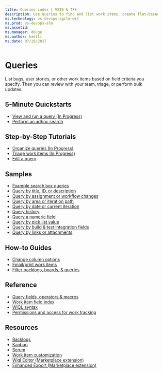 ```yaml
---
title: Queries index | VSTS & TFS
description: Use queries to find and list work items, create flat-based query charts in VSTS and and Team Foundation Server (TFS)  
ms.technology: vs-devops-agile-wit
ms.prod: vs-devops-alm
ms.assetid: 
ms.manager: douge
ms.author: kaelli
ms.date: 07/26/2017
---
```


# Queries

List bugs, user stories, or other work items based on field criteria you specify. Then you can review with your team, triage, or perform bulk updates.  

<!---
## Overview  
  * name: Individual versus shared queries
    href: my-shared-queries.md

* [Adhoc vs managed queries](adhoc-vs-managed-queries.md)  
-->
 
## 5-Minute Quickstarts  

- [View and run a query (In Progress)](view-run-query.md)
- [Perform an adhoc search](search-box-queries.md)

## Step-by-Step Tutorials

- [Organize queries (In Progress)](organize-view-run-queries.md)
- [Triage work items (In Progress)](triage-work-items.md)
- [Edit a query](using-queries.md)

## Samples
- [Example search box queries](search-box-queries.md)
- [Query by title, ID, or description](titles-ids-descriptions.md)
- [Query by assignment or workflow changes](query-by-workflow-changes.md)  
- [Query by area or iteration path](query-by-area-iteration-path.md)   
- [Query by date or current iteration](query-by-date-or-current-iteration.md)   
- [Query history](history-and-auditing.md)  
- [Query a numeric field](query-numeric.md)  
- [Query by pick list value](planning-ranking-priorities.md)  
- [Query by build & test integration fields](build-test-integration.md)  
- [Query by links or attachments](linking-attachments.md) 


## How-to Guides
- [Change column options](/vsts/work/how-to/set-column-options?toc=/vsts/work/track/toc.json&bc=/vsts/work/breadcrumb/toc.json)  
- [Email/print work items](/vsts/work/how-to/email-work-items?toc=/vsts/work/track/toc.json&bc=/vsts/work/breadcrumb/toc.json) 
- [Filter backlogs, boards, & queries](/vsts/work/how-to/filter-backlog-or-board?toc=/vsts/work/track/toc.json&bc=/vsts/work/breadcrumb/toc.json)  


## Reference 
- [Query fields, operators & macros](query-operators-variables.md)      
- [Work item field index](/vsts/work/guidance/work-item-field?toc=/vsts/work/track/toc.json&bc=/vsts/work/breadcrumb/toc.json) 
- [WIQL syntax](/vsts/reference/wiql-syntax?toc=/vsts/work/track/toc.json&bc=/vsts/work/breadcrumb/toc.json)
- [Permissions and access for work tracking](/vsts/work/permissions-access-work-tracking?toc=/vsts/work/track/toc.json&bc=/vsts/work/breadcrumb/toc.json)
 
## Resources
- [Backlogs](../backlogs/index.md)
- [Kanban](../kanban/index.md)
- [Scrum](../scrum/index.md)
- [Work item customization](../customize/index.md)
- [Wiql Editor (Marketplace extension)](https://marketplace.visualstudio.com/items?itemName=ottostreifel.wiql-editor)   
- [Enhanced Export (Marketplace extension)](https://marketplace.visualstudio.com/items?itemName=mskold.mskold-enhanced-export)
  